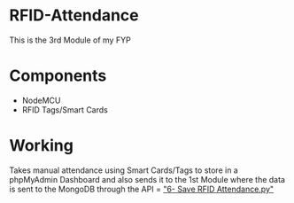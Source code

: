 # RFID-Attendance
 This is the 3rd Module of my FYP
 
# Components
 - NodeMCU
 - RFID Tags/Smart Cards
 
# Working
Takes manual attendance using Smart Cards/Tags to store in a phpMyAdmin Dashboard and also sends it to the 1st Module where the data is sent to the MongoDB through the API = ["6- Save RFID Attendance.py"](https://github.com/AbdulHadi404/FaceRecognition-And-MaskDetection/blob/main/6-%20Save%20RFID%20Attendance.py)
